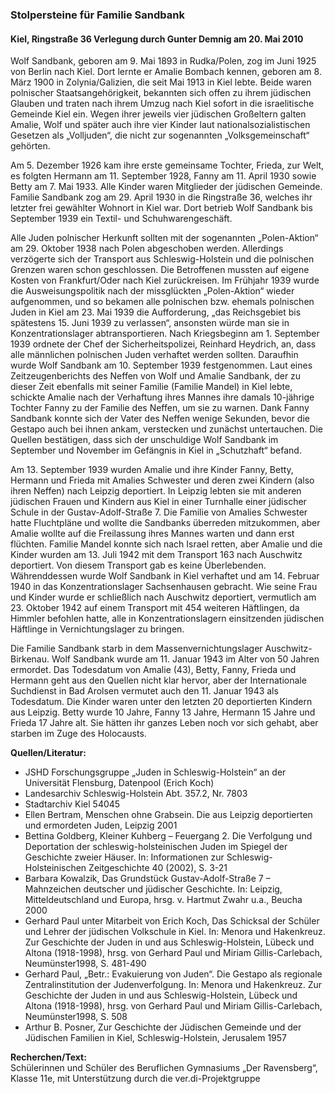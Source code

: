 ### Stolpersteine für Familie Sandbank
#### Kiel, Ringstraße 36 Verlegung durch Gunter Demnig am 20. Mai 2010

Wolf Sandbank, geboren am 9. Mai 1893 in Rudka/Polen, zog im Juni 1925 von Berlin nach Kiel. Dort lernte er Amalie Bombach kennen, geboren am 8. März 1900 in Zolynia/Galizien, die seit Mai 1913 in Kiel lebte. Beide waren polnischer Staatsangehörigkeit, bekannten sich offen zu ihrem jüdischen Glauben und traten nach ihrem Umzug nach Kiel sofort in die israelitische Gemeinde Kiel ein. Wegen ihrer jeweils vier jüdischen Großeltern galten Amalie, Wolf und später auch ihre vier Kinder laut nationalsozialistischen Gesetzen als „Volljuden“, die nicht zur sogenannten „Volksgemeinschaft“ gehörten.

Am 5. Dezember 1926 kam ihre erste gemeinsame Tochter, Frieda, zur Welt, es folgten Hermann am 11. September 1928, Fanny am 11. April 1930 sowie Betty am 7. Mai 1933. Alle Kinder waren Mitglieder der jüdischen Gemeinde. Familie Sandbank zog am 29. April 1930 in die Ringstraße 36, welches ihr letzter frei gewählter Wohnort in Kiel war. Dort betrieb Wolf Sandbank bis September 1939 ein Textil- und Schuhwarengeschäft.

Alle Juden polnischer Herkunft sollten mit der sogenannten „Polen-Aktion“ am 29. Oktober 1938 nach Polen abgeschoben werden. Allerdings verzögerte sich der Transport aus Schleswig-Holstein und die polnischen Grenzen waren schon geschlossen. Die Betroffenen mussten auf eigene Kosten von Frankfurt/Oder nach Kiel zurückreisen. Im Frühjahr 1939 wurde die Ausweisungspolitik nach der missglückten „Polen-Aktion“ wieder aufgenommen, und so bekamen alle polnischen bzw. ehemals polnischen Juden in Kiel am 23. Mai 1939 die Aufforderung, „das Reichsgebiet bis spätestens 15. Juni 1939 zu verlassen“, ansonsten würde man sie in Konzentrationslager abtransportieren. Nach Kriegsbeginn am 1. September 1939 ordnete der Chef der Sicherheitspolizei, Reinhard Heydrich, an, dass alle männlichen polnischen Juden verhaftet werden sollten. Daraufhin wurde Wolf Sandbank am 10. September 1939 festgenommen. Laut eines Zeitzeugenberichts des Neffen von Wolf und Amalie Sandbank, der zu dieser Zeit ebenfalls mit seiner Familie (Familie Mandel) in Kiel lebte, schickte Amalie nach der Verhaftung ihres Mannes ihre damals 10-jährige Tochter Fanny zu der Familie des Neffen, um sie zu warnen. Dank Fanny Sandbank konnte sich der Vater des Neffen wenige Sekunden, bevor die Gestapo auch bei ihnen ankam, verstecken und zunächst untertauchen. Die Quellen bestätigen, dass sich der unschuldige Wolf Sandbank im September und November im Gefängnis in Kiel in „Schutzhaft“ befand.

Am 13. September 1939 wurden Amalie und ihre Kinder Fanny, Betty, Hermann und Frieda mit Amalies Schwester und deren zwei Kindern (also ihren Neffen) nach Leipzig deportiert. In Leipzig lebten sie mit anderen jüdischen Frauen und Kindern aus Kiel in einer Turnhalle einer jüdischer Schule in der Gustav-Adolf-Straße 7. Die Familie von Amalies Schwester hatte Fluchtpläne und wollte die Sandbanks überreden mitzukommen, aber Amalie wollte auf die Freilassung ihres Mannes warten und dann erst flüchten. Familie Mandel konnte sich nach Israel retten, aber Amalie und die Kinder wurden am 13. Juli 1942 mit dem Transport 163 nach Auschwitz deportiert. Von diesem Transport gab es keine Überlebenden. Währenddessen wurde Wolf Sandbank in Kiel verhaftet und am 14. Februar 1940 in das Konzentrationslager Sachsenhausen gebracht. Wie seine Frau und Kinder wurde er schließlich nach Auschwitz deportiert, vermutlich am 23. Oktober 1942 auf einem Transport mit 454 weiteren Häftlingen, da Himmler befohlen hatte, alle in Konzentrationslagern einsitzenden jüdischen Häftlinge in Vernichtungslager zu bringen.

Die Familie Sandbank starb in dem Massenvernichtungslager Auschwitz-Birkenau. Wolf Sandbank wurde am 11. Januar 1943 im Alter von 50 Jahren ermordet. Das Todesdatum von Amalie (43), Betty, Fanny, Frieda und Hermann geht aus den Quellen nicht klar hervor, aber der Internationale Suchdienst in Bad Arolsen vermutet auch den 11. Januar 1943 als Todesdatum. Die Kinder waren unter den letzten 20 deportierten Kindern aus Leipzig. Betty wurde 10 Jahre, Fanny 13 Jahre, Hermann 15 Jahre und Frieda 17 Jahre alt. Sie hätten ihr ganzes Leben noch vor sich gehabt, aber starben im Zuge des Holocausts.

**Quellen/Literatur:**
- JSHD Forschungsgruppe „Juden in Schleswig-Holstein“ an der Universität Flensburg, Datenpool (Erich Koch)
- Landesarchiv Schleswig-Holstein Abt. 357.2, Nr. 7803
- Stadtarchiv Kiel 54045
- Ellen Bertram, Menschen ohne Grabsein. Die aus Leipzig deportierten und ermordeten Juden, Leipzig 2001
- Bettina Goldberg, Kleiner Kuhberg – Feuergang 2. Die Verfolgung und Deportation der schleswig-holsteinischen Juden im Spiegel der Geschichte zweier Häuser. In: Informationen zur Schleswig-Holsteinischen Zeitgeschichte 40 (2002), S. 3-21
- Barbara Kowalzik, Das Grundstück Gustav-Adolf-Straße 7 – Mahnzeichen deutscher und jüdischer Geschichte. In: Leipzig, Mitteldeutschland und Europa, hrsg. v. Hartmut Zwahr u.a., Beucha 2000
- Gerhard Paul unter Mitarbeit von Erich Koch, Das Schicksal der Schüler und Lehrer der jüdischen Volkschule in Kiel. In: Menora und Hakenkreuz. Zur Geschichte der Juden in und aus Schleswig-Holstein, Lübeck und Altona (1918-1998), hrsg. von Gerhard Paul und Miriam Gillis-Carlebach, Neumünster1998, S. 481-490
- Gerhard Paul, „Betr.: Evakuierung von Juden“. Die Gestapo als regionale Zentralinstitution der Judenverfolgung. In: Menora und Hakenkreuz. Zur Geschichte der Juden in und aus Schleswig-Holstein, Lübeck und Altona (1918-1998), hrsg. von Gerhard Paul und Miriam Gillis-Carlebach, Neumünster1998, S. 508
- Arthur B. Posner, Zur Geschichte der Jüdischen Gemeinde und der Jüdischen Familien in Kiel, Schleswig-Holstein, Jerusalem 1957

**Recherchen/Text:**  
Schülerinnen und Schüler des Beruflichen Gymnasiums „Der Ravensberg“, Klasse 11e, mit Unterstützung durch die ver.di-Projektgruppe